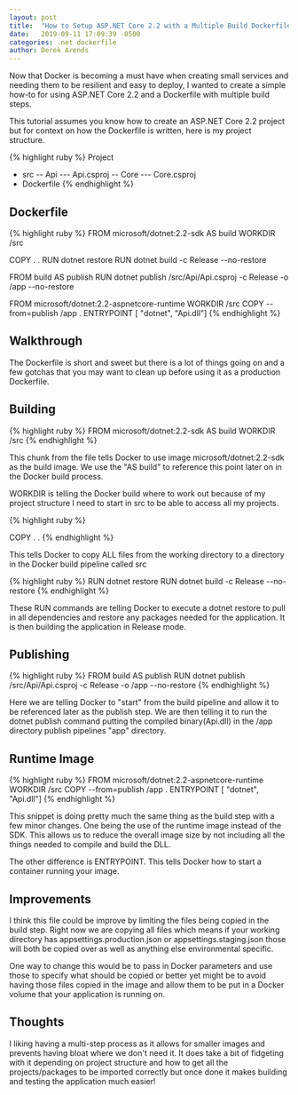 ```yaml
---
layout: post
title:  "How to Setup ASP.NET Core 2.2 with a Multiple Build Dockerfile"
date:   2019-09-11 17:09:39 -0500
categories: .net dockerfile
author: Derek Arends
---
```


Now that Docker is becoming a must have when creating small services and needing them to be resilient and easy to deploy, I wanted to create a simple how-to for using ASP.NET Core 2.2 and a Dockerfile with multiple build steps.

This tutorial assumes you know how to create an ASP.NET Core 2.2 project but for context on how the Dockerfile is written, here is my project structure.

{% highlight ruby %}
Project
- src
-- Api
--- Api.csproj
-- Core
--- Core.csproj
- Dockerfile
{% endhighlight %}

## Dockerfile

{% highlight ruby %}
FROM microsoft/dotnet:2.2-sdk AS build
WORKDIR /src

COPY . .
RUN dotnet restore
RUN dotnet build -c Release --no-restore

FROM build AS publish
RUN dotnet publish /src/Api/Api.csproj -c Release -o /app --no-restore

FROM microsoft/dotnet:2.2-aspnetcore-runtime
WORKDIR /src
COPY --from=publish /app .
ENTRYPOINT [ "dotnet", "Api.dll"]
{% endhighlight %}

## Walkthrough

The Dockerfile is short and sweet but there is a lot of things going on and a few gotchas that you may want to clean up before using it as a production Dockerfile.

## Building

{% highlight ruby %}
FROM microsoft/dotnet:2.2-sdk AS build
WORKDIR /src
{% endhighlight %}

This chunk from the file tells Docker to use image microsoft/dotnet:2.2-sdk  as the build image.  We use the "AS build" to reference this point later on in the Docker build process.

WORKDIR is telling the Docker build where to work out because of my project structure I need to start in src to be able to access all my projects.

{% highlight ruby %}

COPY . .
{% endhighlight %}

This tells Docker to copy ALL files from the working directory to a directory in the Docker build pipeline called src

{% highlight ruby %}
RUN dotnet restore
RUN dotnet build -c Release --no-restore
{% endhighlight %}

These RUN commands are telling Docker to execute  a dotnet restore to pull in all dependencies and restore any packages needed for the application.  It is then building the application in Release mode.

## Publishing

{% highlight ruby %}
FROM build AS publish
RUN dotnet publish /src/Api/Api.csproj -c Release -o /app --no-restore
{% endhighlight %}

Here we are telling Docker to "start" from the build pipeline and allow it to be referenced later as the publish step.  We are then telling it to run the dotnet publish command putting the compiled binary(Api.dll) in the /app directory publish pipelines "app" directory.

## Runtime Image

{% highlight ruby %}
FROM microsoft/dotnet:2.2-aspnetcore-runtime
WORKDIR /src
COPY --from=publish /app .
ENTRYPOINT [ "dotnet", "Api.dll"]
{% endhighlight %}

This snippet is doing pretty much the same thing as the build step with a few minor changes.  One being the use of the runtime image instead of the SDK.  This allows us to reduce the overall image size by not including all the things needed to compile and build the DLL.

The other difference is ENTRYPOINT.  This tells Docker how to start a container running your image.

## Improvements

I think this file could be improve by limiting the files being copied in the build step.  Right now we are copying all files which means if your working directory has appsettings.production.json or appsettings.staging.json those will both be copied over as well as anything else environmental specific.

One way to change this would be to pass in Docker parameters and use those to specify what should be copied or better yet might be to avoid having those files copied in the image and allow them to be put in a Docker volume that your application is running on.

## Thoughts

I liking having a multi-step process as it allows for smaller images and prevents having bloat where we don't need it.  It does take a bit of fidgeting with it depending on project structure and how to get all the projects/packages to be imported correctly but once done it makes building and testing the application much easier!
